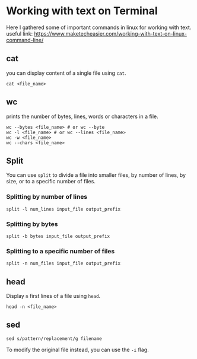 # Working with text on Terminal
Here I gathered some of important commands in linux for working with text.
useful link: https://www.maketecheasier.com/working-with-text-on-linux-command-line/

## cat
you can display content of a single file using `cat`.
```
cat <file_name>
```

## wc
prints the number of bytes, lines, words or characters in a file.
```
wc --bytes <file_name> # or wc --byte
wc -l <file_name> # or wc --lines <file_name>
wc -w <file_name>
wc --chars <file_name>
```
## Split
You can use `split` to divide a file into smaller files, by number of lines, by size, or to a specific number of files.
### Splitting by number of lines
```
split -l num_lines input_file output_prefix
```

### Splitting by bytes
```
split -b bytes input_file output_prefix
```

### Splitting to a specific number of files
```
split -n num_files input_file output_prefix
```

## head
Display `n` first lines of a file using `head`.
```
head -n <file_name>
```
## sed
```
sed s/pattern/replacement/g filename
```
To modify the original file instead, you can use the `-i` flag.
